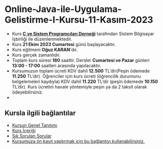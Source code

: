 # Online-Java-ile-Uygulama-Gelistirme-I-Kursu-11-Kasım-2023

+ Kurs [__C ve Sistem Programcıları Derneği__](http://www.csystem.org/) tarafından Sistem Bilgisayar İşbirliği ile düzenlenmektedir.
+ Kurs __21 Ekim 2023 Cumartesi__ günü başlayacaktır.
+ Kurs eğitmeni __Oğuz KARAN__'dır.
+ Kurs gerçek zamanlıdır.
+ Toplam kurs süresi __180__ saattir. Dersler __Cumartesi ve Pazar__ günleri __13:00 - 17:00__ saatleri arasında yapılacaktır.
+ Kursumuzun toplam ücreti KDV dahil __12.500__ TL’dir(Peşin ödemede __11.250__ TL’dir). Öğrenciler için kurs ücreti (öğrencilik durumunu belgelemeleri kaydıyla) KDV dahil __11.220__ TL’dir (peşin ödemede __10.150__ TL’dir). Kurs ücretini havale yöntemiyle peşin ya da 2 taksit olarak ödeyebilirsiniz.
+ 
## Kursla ilgili bağlantılar
+ [Kursun Genel Tanıtımı](https://github.com/CSD-1993/Online-Java-ile-Uygulama-Gelistirme-I-Kursu-21-Ekim-2023/blob/main/kurs_tanitimi.md)
+ [Kurs İçeriği](https://github.com/CSD-1993/Online-Java-ile-Uygulama-Gelistirme-I-Kursu-21-Ekim-2023/blob/main/kurs_icerigi.md)
+ [Sık Sorulan Sorular](https://github.com/CSD-1993/Online-Java-ile-Uygulama-Gelistirme-I-Kursu-21-Ekim-2023/blob/main/sss.md)
+ [Kursumuza ön kayıt yaptırmak için bu bağlantıyı kullanabilirsiniz.](https://us02web.zoom.us/meeting/register/tZcqcOGgrD0sGtA4c6aeLts6aw1JNKQDjBCA#/registration)
